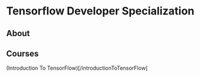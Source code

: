 # Tensorflow Developer Specialization
## About

## Courses
(Introduction To TensorFlow)[/introductionToTensorFlow]
